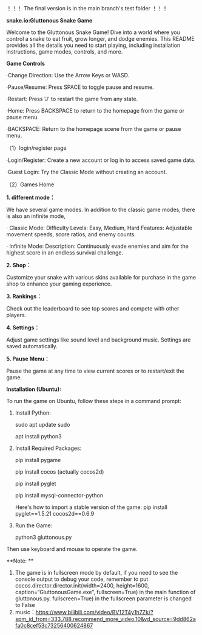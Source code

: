 
！！！ The final version is in the main branch's test folder ！！！



**snake.io:Gluttonous Snake Game**

   Welcome to the Gluttonous Snake Game! Dive into a world where you control a snake to eat fruit, grow longer, and dodge enemies. This README provides all the details you need to start playing, including installation instructions, game modes, controls, and more.

**Game Controls**

   ·Change Direction: Use the Arrow Keys or WASD.
   
   ·Pause/Resume: Press SPACE to toggle pause and resume.
   
   ·Restart: Press 'J' to restart the game from any state.
   
   ·Home: Press BACKSPACE to return to the homepage from the game or pause menu.
   
   ·BACKSPACE: Return to the homepage scene from the game or pause menu.

（1）login/register page

   ·Login/Register: Create a new account or log in to access saved game data.
   
   ·Guest Login: Try the Classic Mode without creating an account.

（2）Games Home

**1. different mode：**
   
   We have several game modes. In addition to the classic game modes, there is also an infinite mode,
   
   · Classic Mode:
      Difficulty Levels: Easy, Medium, Hard
      Features: Adjustable movement speeds, score ratios, and enemy counts.
   
   · Infinite Mode:
      Description: Continuously evade enemies and aim for the highest score in an endless survival challenge.
   
**2. Shop：**

   Customize your snake with various skins available for purchase in the game shop to enhance your gaming experience.

**3. Rankings：**

   Check out the leaderboard to see top scores and compete with other players.

**4. Settings：**

   Adjust game settings like sound level and background music. Settings are saved automatically.

**5. Pause Menu：**

   Pause the game at any time to view current scores or to restart/exit the game.


**Installation (Ubuntu):**

   To run the game on Ubuntu, follow these steps in a command prompt:

   1. Install Python:

      sudo apt update sudo

      apt install python3
      
   2. Install Required Packages:

      pip install pygame

      pip install cocos (actually cocos2d)

      pip install pyglet

      pip install mysql-connector-python

      Here's how to import a stable version of the game: pip install pyglet==1.5.21 cocos2d==0.6.9
   
   3. Run the Game:

      python3 gluttonous.py
   
   Then use keyboard and mouse to operate the game.

**Note: **
   1. The game is in fullscreen mode by default, if you need to see the console output to debug your code, 
   remember to put cocos.director.director.init(width=2400, height=1600, caption=“GluttonousGame.exe”, fullscreen=True) in the main function of gluttonous.py. fullscreen=True) in the fullscreen parameter is changed to False
   2. music：https://www.bilibili.com/video/BV12T4y1h7Zk/?spm_id_from=333.788.recommend_more_video.10&vd_source=9dd862afa0c8cef53c73256400624867
